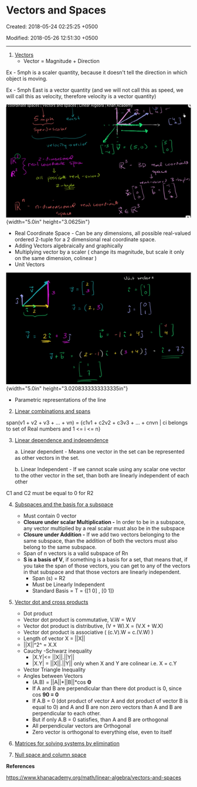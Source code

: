 # Vectors and Spaces

Created: 2018-05-24 02:25:25 +0500

Modified: 2018-05-26 12:51:30 +0500

---

1.  [Vectors](https://www.khanacademy.org/math/linear-algebra/vectors-and-spaces#vectors)
    -   Vector = Magnitude + Direction

Ex - 5mph is a scaler quantity, because it doesn't tell the direction in which object is moving.

Ex - 5mph East is a vector quantity (and we will not call this as speed, we will call this as velocity, therefore velocity is a vector quantity)

![I cooramate spaces I vectors ana spaces I Linear Algeora I Knan loc a -2 uecl 2 recÄ - v wweD c-pycæc-.g Ik3- o X-C..A-..Q coo ](media/Vectors-and-Spaces-image1.png){width="5.0in" height="3.0625in"}


-   Real Coordinate Space - Can be any dimensions, all possible real-valued ordered 2-tuple for a 2 dimensional real coordinate space.
-   Adding Vectors algebraically and graphically
-   Multiplying vector by a scaler ( change its magnitude, but scale it only on the same dimension, colinear )
-   Unit Vectors

![7 b + ) j ](media/Vectors-and-Spaces-image2.png){width="5.0in" height="3.0208333333333335in"}
-   Parametric representations of the line



2.  [Linear combinations and spans](https://www.khanacademy.org/math/linear-algebra/vectors-and-spaces#linear-combinations)

span(v1 + v2 + v3 + ... + vn) = {c1v1 + c2v2 + c3v3 + ... + cnvn | ci belongs to set of Real numbers and 1 <= i <= n}



3.  [Linear dependence and independence](https://www.khanacademy.org/math/linear-algebra/vectors-and-spaces#linear-independence)

    a.  Linear dependent - Means one vector in the set can be represented as other vectors in the set.

    b.  Linear Independent - If we cannot scale using any scalar one vector to the other vector in the set, than both are linearly independent of each other

C1 and C2 must be equal to 0 for R2

4.  [Subspaces and the basis for a subspace](https://www.khanacademy.org/math/linear-algebra/vectors-and-spaces#subspace-basis)
    -   Must contain 0 vector
    -   **Closure under scalar Multiplication -** In order to be in a subspace, any vector multiplied by a real scalar must also be in the subspace
    -   **Closure under Addition -** If we add two vectors belonging to the same subspace, than the addition of both the vectors must also belong to the same subspace.
    -   Span of n vectors is a valid subspace of Rn
    -   **S is a basis of V**, if something is a basis for a set, that means that, if you take the span of those vectors, you can get to any of the vectors in that subspace and that those vectors are linearly independent.
        -   Span (s) = R2
        -   Must be Linearly Independent
        -   Standard Basis = T = {[1 0] , [0 1]}

5.  [Vector dot and cross products](https://www.khanacademy.org/math/linear-algebra/vectors-and-spaces#dot-cross-products)
    -   Dot product
    -   Vector dot product is commutative, V.W = W.V
    -   Vector dot product is distributive, (V + W).X = (V.X + W.X)
    -   Vector dot product is associative ( (c.V).W = c.(V.W) )
    -   Length of vector X = ||X||
    -   ||X||^2^ = X.X
    -   Cauchy -Schwarz inequality
        -   |X.Y|<= ||X||.||Y||
        -   |X.Y| = ||X||.||Y|| only when X and Y are colinear i.e. X = c.Y
    -   Vector Triangle Inequality
    -   Angles between Vectors
        -   (A.B) = ||A||*||B||*cos **Θ**
        -   If A and B are perpendicular than there dot product is 0, since cos **90 = 0**
        -   If A.B = 0 (dot product of vector A and dot product of vector B is equal to 0) and A and B are non zero vectors than A and B are perpendicular to each other.
        -   But if only A.B = 0 satisfies, than A and B are orthogonal
        -   All perpendicular vectors are Orthogonal
        -   Zero vector is orthogonal to everything else, even to itself

6.  [Matrices for solving systems by elimination](https://www.khanacademy.org/math/linear-algebra/vectors-and-spaces#matrices-elimination)

7.  [Null space and column space](https://www.khanacademy.org/math/linear-algebra/vectors-and-spaces#null-column-space)



**References**

<https://www.khanacademy.org/math/linear-algebra/vectors-and-spaces>


